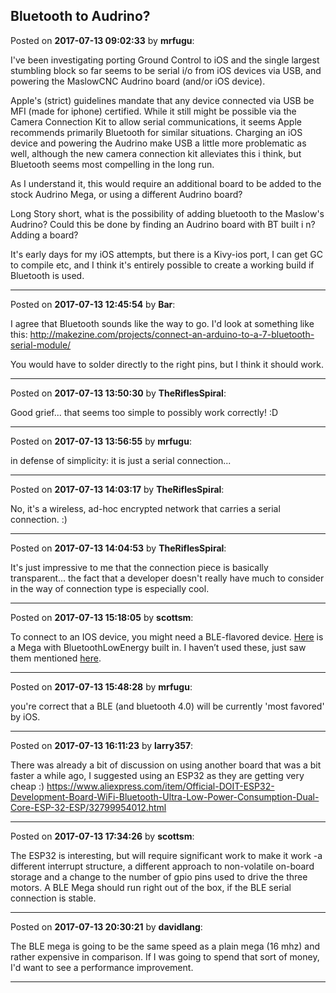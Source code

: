 ## Bluetooth to Audrino?
Posted on **2017-07-13 09:02:33** by **mrfugu**:

I've been investigating porting Ground Control to iOS and the single largest stumbling block so far seems to be serial i/o from iOS devices via USB, and powering the MaslowCNC Audrino board (and/or iOS device).



Apple's (strict) guidelines mandate that any device connected via USB be MFI (made for iphone) certified. While it still might be possible via the Camera Connection Kit to allow serial communications, it seems Apple recommends primarily Bluetooth for similar situations. Charging an iOS device and powering the Audrino make USB a little more problematic as well, although the new camera connection kit alleviates this i think, but  Bluetooth seems most compelling in the long run.



As I understand it, this would require an additional board to be added to the stock Audrino Mega, or using a different Audrino board?



Long Story short, what is the possibility of adding bluetooth to the Maslow's Audrino? Could this be done by finding an Audrino board with BT built i n? Adding a board? 



It's early days for my iOS attempts, but there is a Kivy-ios port, I can get GC to compile etc, and I think it's entirely possible to create a working build if Bluetooth is used.

---

Posted on **2017-07-13 12:45:54** by **Bar**:

I agree that Bluetooth sounds like the way to go. I'd look at something like this: http://makezine.com/projects/connect-an-arduino-to-a-7-bluetooth-serial-module/



You would have to solder directly to the right pins, but I think it should work.

---

Posted on **2017-07-13 13:50:30** by **TheRiflesSpiral**:

Good grief... that seems too simple to possibly work correctly! :D

---

Posted on **2017-07-13 13:56:55** by **mrfugu**:

in defense of simplicity: it is just a serial connection...

---

Posted on **2017-07-13 14:03:17** by **TheRiflesSpiral**:

No, it's a wireless, ad-hoc encrypted network that carries a serial connection. :)

---

Posted on **2017-07-13 14:04:53** by **TheRiflesSpiral**:

It's just impressive to me that the connection piece is basically transparent... the fact that a developer doesn't really have much to consider in the way of connection type is especially cool.

---

Posted on **2017-07-13 15:18:05** by **scottsm**:

To connect to an IOS device, you might need a BLE-flavored device. [Here](https://tronixlabs.com.au/arduino/boards/mega/bluno-mega-2560-bluetooth-le-with-arduino-mega-australia/) is a Mega with BluetoothLowEnergy built in. I haven’t used these, just saw them mentioned [here](http://www.instructables.com/id/Tutorial-Using-HC06-Bluetooth-to-Serial-Wireless-U/).

---

Posted on **2017-07-13 15:48:28** by **mrfugu**:

you're correct that a BLE (and bluetooth 4.0) will be currently 'most favored' by iOS.

---

Posted on **2017-07-13 16:11:23** by **larry357**:

There was already a bit of discussion on using another board that was a bit faster a while ago, I suggested using an ESP32 as they are getting very cheap :) https://www.aliexpress.com/item/Official-DOIT-ESP32-Development-Board-WiFi-Bluetooth-Ultra-Low-Power-Consumption-Dual-Core-ESP-32-ESP/32799954012.html

---

Posted on **2017-07-13 17:34:26** by **scottsm**:

The ESP32 is interesting, but will require significant work to make it work -a  different interrupt structure, a different approach to non-volatile on-board storage and a change to the number of gpio pins used to drive the three motors. A BLE Mega should run right out of the box, if the BLE serial connection is stable.

---

Posted on **2017-07-13 20:30:21** by **davidlang**:

The BLE mega is going to be the same speed as a plain mega (16 mhz) and rather expensive in comparison. If I was going to spend that sort of money, I'd want to see a performance improvement.

---

